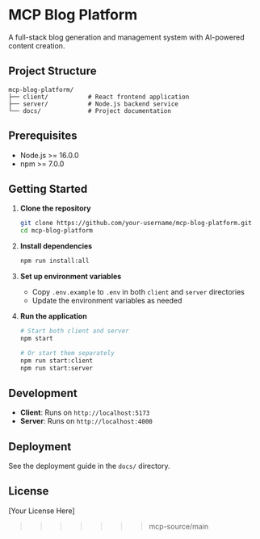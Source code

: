 
# MCP Blog Platform

A full-stack blog generation and management system with AI-powered content creation.

## Project Structure

```
mcp-blog-platform/
├── client/           # React frontend application
├── server/           # Node.js backend service
└── docs/             # Project documentation
```

## Prerequisites

- Node.js >= 16.0.0
- npm >= 7.0.0

## Getting Started

1. **Clone the repository**
   ```bash
   git clone https://github.com/your-username/mcp-blog-platform.git
   cd mcp-blog-platform
   ```

2. **Install dependencies**
   ```bash
   npm run install:all
   ```

3. **Set up environment variables**
   - Copy `.env.example` to `.env` in both `client` and `server` directories
   - Update the environment variables as needed

4. **Run the application**
   ```bash
   # Start both client and server
   npm start
   
   # Or start them separately
   npm run start:client
   npm run start:server
   ```

## Development

- **Client**: Runs on `http://localhost:5173`
- **Server**: Runs on `http://localhost:4000`

## Deployment

See the deployment guide in the `docs/` directory.

## License

[Your License Here]
>>>>>>> mcp-source/main
